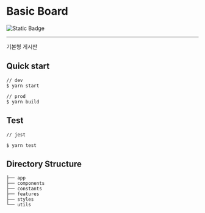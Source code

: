 # Basic Board
![Static Badge](https://img.shields.io/badge/node-20.11.x-green)

---
기본형 게시판 

## Quick start
```shell
// dev
$ yarn start

// prod
$ yarn build
```

## Test
```shell
// jest

$ yarn test 
```

## Directory Structure
```shell
├── app
├── components
├── constants
├── features
├── styles
└── utils
```